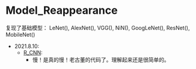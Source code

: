 # Model_Reappearance
复现了基础模型：
  LeNet(), AlexNet(), VGG(), NiN(), GoogLeNet(), ResNet(), MobileNet() 
 
* 2021.8.10:
    * [R_CNN](https://github.com/standbyme-ge/Model_Reappearance/blob/main/R-CNN.py):
      * 慢！是真的慢！老古董的代码了。理解起来还是很简单的。
      
